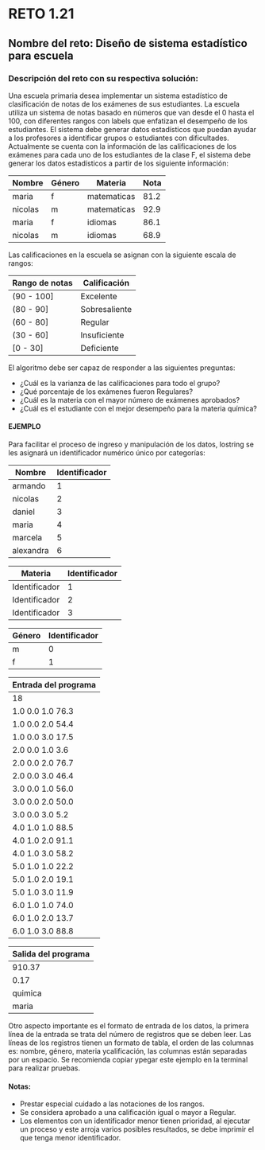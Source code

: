 # RETO 1.21
## Nombre del reto: Diseño de sistema estadístico para escuela
### Descripción del reto con su respectiva solución:

Una escuela  primaria desea implementar  un sistema estadístico de clasificación  de
notas de los exámenes de sus estudiantes. 
La escuela utiliza un sistema de notas basado en números que van desde el 0 hasta el
100, con diferentes rangos con labels que enfatizan el desempeño de los estudiantes. 
El  sistema  debe  generar  datos estadísticos  que  puedan  ayudar  a  los  profesores  a
identificar  grupos  o  estudiantes  con  dificultades. Actualmente  se  cuenta  con  la
información de las calificaciones de los exámenes para cada uno de los estudiantes de
la clase F,  el sistema debe  generar los datos estadísticos  a partir  de los siguiente
información:

|  Nombre |Género   |Materia   |Nota   |
| ------------ | ------------ | ------------ | ------------ |
| maria  |  f | matematicas  |81.2   |
| nicolas  |m   | matematicas  | 92.9  |
|  maria |  f | idiomas  | 86.1  |
|  nicolas | m  | idiomas  |  68.9 |

Las calificaciones en la escuela se asignan con la siguiente escala de rangos:

|  Rango de notas |  Calificación  |
| ------------ | ------------ |
| (90 - 100]  | Excelente  |
|  (80 - 90] |  Sobresaliente |
| (60 - 80]  | Regular  |
|  (30 - 60] |  Insuficiente |
|   [0 - 30]| Deficiente  |

El algoritmo debe ser capaz de responder a las siguientes preguntas:
-  ¿Cuál es la varianza de las calificaciones para todo el grupo?
-  ¿Qué porcentaje de los exámenes fueron Regulares?
-  ¿Cuál es la materia con el mayor número de exámenes aprobados?
-  ¿Cuál es el estudiante con el mejor desempeño para la materia química?

#### EJEMPLO
Para facilitar el proceso de ingreso y manipulación de los datos, lostring se les asignará un identificador numérico único por categorías:

|  Nombre |  Identificador |
| ------------ | ------------ |
|   armando| 1  |
|  nicolas | 2  |
|  daniel | 3  |
| maria  | 4  |
|  marcela |  5 |
|  alexandra | 6  |

|  Materia  |  Identificador |
| ------------ | ------------ |
| Identificador  |  1 |
|  Identificador |   2|
|  Identificador | 3  |

| Género  |  Identificador |
| ------------ | ------------ |
|  m |  0 |
|  f |  1 |

| Entrada del programa |
| ------------ |
|  18| 
| 1.0 0.0 1.0 76.3| 
| 1.0 0.0 2.0 54.4| 
| 1.0 0.0 3.0 17.5| 
| 2.0 0.0 1.0 3.6| 
| 2.0 0.0 2.0 76.7| 
| 2.0 0.0 3.0 46.4| 
| 3.0 0.0 1.0 56.0| 
| 3.0 0.0 2.0 50.0| 
| 3.0 0.0 3.0 5.2| 
| 4.0 1.0 1.0 88.5| 
| 4.0 1.0 2.0 91.1| 
| 4.0 1.0 3.0 58.2| 
| 5.0 1.0 1.0 22.2| 
| 5.0 1.0 2.0 19.1| 
| 5.0 1.0 3.0 11.9| 
| 6.0 1.0 1.0 74.0| 
| 6.0 1.0 2.0 13.7| 
| 6.0 1.0 3.0 88.8 |

| Salida del programa |
| ------------ |
| 910.37|
|0.17|
|quimica|
|maria  |

Otro aspecto importante es el formato de entrada de los datos, la primera línea de la
entrada se trata del número de registros que se deben leer. Las líneas de los registros
tienen un formato de tabla, el orden de las columnas es: nombre, género, materia ycalificación,  las columnas están separadas por un espacio. Se recomienda copiar  ypegar este ejemplo en la terminal para realizar pruebas.

#### Notas:
-  Prestar especial cuidado a las notaciones de los rangos.
-  Se considera aprobado a una calificación igual o mayor a Regular.
-  Los  elementos  con  un  identificador  menor  tienen  prioridad,  al  ejecutar  un proceso y este arroja varios posibles resultados, se debe imprimir el que tenga menor identificador.





